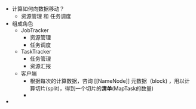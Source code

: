 - 计算如何向数据移动？
	- 资源管理 和 任务调度
- 组成角色
	- JobTracker
		- 资源管理
		- 任务调度
	- TaskTracker
		- 任务管理
		- 资源汇报
	- 客户端
		- 根据每次的计算数据，咨询 [[NameNode]] 元数据（block) ，用以计算切片(split)，得到一个切片的**清单**(MapTask的数量)
		-
-